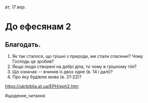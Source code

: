 
_вт, 17 вер._

# До ефесянам 2

## Благодать.
1. Як так сталося, що грішні з природи, ми стали спасенні? Чому Господь це зробив?
2. Якщо люди створені на добрі діла, то чому в грішному тілі?
3. Що означає -- вчинив із двох одне (в. 14 і далі)?
4. Про яку будівлю мова (в. 21-22)?

https://ukrbiblia.at.ua/EPH/eph2.htm 

#щоденне_читання
